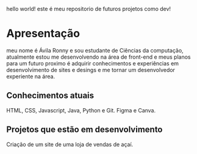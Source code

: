 hello world! este é meu repositorio de futuros projetos como dev!

# Apresentação

meu nome é Ávila Ronny e sou estudante de Ciências da computação, atualmente estou me desenvolvendo na área de front-end e meus planos para um futuro proximo é adquirir conhecimentos e experiências em desenvolvimento de sites e desings e me tornar um desenvolvedor experiente na área.

## Conhecimentos atuais

HTML, CSS, Javascript, Java, Python e Git.
Figma e Canva.

## Projetos que estão em desenvolvimento 

Criação de um site de uma loja de vendas de açaí.